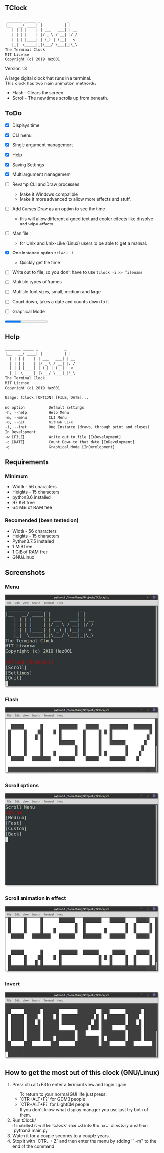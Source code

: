 TClock
-----
```
 _______ _____ _            _
|__   __/ ____| |          | |
   | | | |    | | ___   ___| | __
   | | | |    | |/ _ \ / __| |/ /
   | | | |____| | (_) | (__|   <
   |_|  \_____|_|\___/ \___|_|\_\
The Terminal Clock
MIT License
Copyright (c) 2019 Haz001
```
Version 1.3

A large digital clock that runs in a terminal. <br/>
This clock has two main animation methords:

- Flash - Clears the screen.</li>
- Scroll - The new times scrolls up from beneath.</li>


## ToDo
- [x] Displays time
- [x] CLI menu
- [x] Single argument management
- [x] Help
- [x] Saving Settings
- [x] Multi argument management
- [ ] Revamp CLI and Draw processes
  - Make it Windows compatible
  - Make it more advanced to allow more effects and stuff.
- [ ] Add Curses Draw as an option to see the time
  - this will allow different aligned text and cooler effects like dissolve and wipe effects
- [ ] Man file
  - for Unix and Unix-Like (Linux) users to be able to get a manual.
- [x] One Instance option ```tclock -i```
  - Quickly get the time

- [ ] Write out to file, so you don't have to use ```tclock -i >> filename```
- [ ] Multiple types of frames
- [ ] Mutliple font sizes, small, medium and large
- [ ] Count down, takes a date and counts down to it
- [ ] Graphical Mode

<progress value="5" max="14">35.7%</progress>

## Help

```
_______ _____ _            _
|__   __/ ____| |          | |
  | | | |    | | ___   ___| | __
  | | | |    | |/ _ \ / __| |/ /
  | | | |____| | (_) | (__|   <
  |_|  \_____|_|\___/ \___|_|\_\
The Terminal Clock
MIT License
Copyright (c) 2019 Haz001

Usage: tclock [OPTION] [FILE, DATE]...

no option           Default settings
-h, --help          Help Menu
-m, --menu          CLI Menu
-G, --git           GitHub Link
-i, --inst          One Instance (draws, through print and closes)
In Development
-w [FILE]           Write out to file [InDevelopment]
-c [DATE]           Count Down to that date [InDevelopment]
-g                  Graphical Mode [InDevelopment]

```

## Requirements
### Minimum

- Width - 56 characters
- Heights - 15 characters
- python3.6 installed
- 97 KiB free
- 64 MiB of RAM free


### Recomended (been tested on)

- Width - 56 characters
- Heights - 15 characters
- Python3.7.5 installed
- 1 MiB free
- 1 GiB of RAM free
- GNU/Linux


## Screenshots
### Menu

<img src="img2.png"/>

### Flash

<img src="img1.png"/>

### Scroll options

<img src="img3.png"/>

### Scroll animation in effect

<img src="img4.png"/>

### Invert

<img src="img5.png"/>

## How to get the most out of this clock (GNU/Linux)
<ol>
  <li>Press ctr+alt+F3 to enter a termianl view and login again</li>
    <ul>
        To return to your normal GUI life just press:
        <li>`CTR+ALT+F2` for GDM3 people</li>
        <li>`CTR+ALT+F7` for LightDM people</li>
        If you don't know what display manager you use just try both of them.
    </ul>
  <li>Run tClock/</li>
   if installed it will be `tclock` else cd into the `src` directory and then `python3 main.py`
  <li>Watch it for a couple seconds to a couple years.</li>
 <li>Stop it with `CTRL + Z` and then enter the menu by adding '` -m`' to the end of the command</li>
</ol>

<!--
## How to get the most out of this clock (windows)

<ol>
  <li>Install python3.x from <a href="https://www.python.org/downloads/release/python-372/">python.org</a>.</li>
  <li>Double click the python file and then when cmd opens it press F11 to go fullscreen</li>
</ol>
-->
